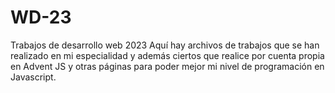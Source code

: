 # WD-23
Trabajos de desarrollo web 2023
Aquí hay archivos de trabajos que se han realizado en mi especialidad y además ciertos que realice por cuenta propia en Advent JS y otras páginas para poder mejor mi nivel de programación en Javascript.
